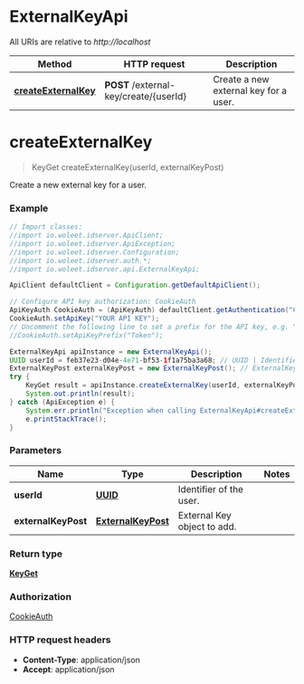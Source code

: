 # ExternalKeyApi

All URIs are relative to *http://localhost*

Method | HTTP request | Description
------------- | ------------- | -------------
[**createExternalKey**](ExternalKeyApi.md#createExternalKey) | **POST** /external-key/create/{userId} | Create a new external key for a user.


<a name="createExternalKey"></a>
# **createExternalKey**
> KeyGet createExternalKey(userId, externalKeyPost)

Create a new external key for a user.

### Example
```java
// Import classes:
//import io.woleet.idserver.ApiClient;
//import io.woleet.idserver.ApiException;
//import io.woleet.idserver.Configuration;
//import io.woleet.idserver.auth.*;
//import io.woleet.idserver.api.ExternalKeyApi;

ApiClient defaultClient = Configuration.getDefaultApiClient();

// Configure API key authorization: CookieAuth
ApiKeyAuth CookieAuth = (ApiKeyAuth) defaultClient.getAuthentication("CookieAuth");
CookieAuth.setApiKey("YOUR API KEY");
// Uncomment the following line to set a prefix for the API key, e.g. "Token" (defaults to null)
//CookieAuth.setApiKeyPrefix("Token");

ExternalKeyApi apiInstance = new ExternalKeyApi();
UUID userId = feb37e23-d04e-4e71-bf53-1f1a75ba3a68; // UUID | Identifier of the user.
ExternalKeyPost externalKeyPost = new ExternalKeyPost(); // ExternalKeyPost | External Key object to add.
try {
    KeyGet result = apiInstance.createExternalKey(userId, externalKeyPost);
    System.out.println(result);
} catch (ApiException e) {
    System.err.println("Exception when calling ExternalKeyApi#createExternalKey");
    e.printStackTrace();
}
```

### Parameters

Name | Type | Description  | Notes
------------- | ------------- | ------------- | -------------
 **userId** | [**UUID**](.md)| Identifier of the user. |
 **externalKeyPost** | [**ExternalKeyPost**](ExternalKeyPost.md)| External Key object to add. |

### Return type

[**KeyGet**](KeyGet.md)

### Authorization

[CookieAuth](../README.md#CookieAuth)

### HTTP request headers

 - **Content-Type**: application/json
 - **Accept**: application/json

